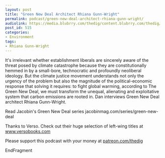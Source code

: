 ```yaml
---
layout: post
title: "Green New Deal Architect Rhiana Gunn-Wright"
permalink: podcast/green-new-deal-architect-rhiana-gunn-wright/
audiolink: https://media.blubrry.com/thedig/content.blubrry.com/thedig/The_Dig_-_EP_185_-_RGW.mp3
post_id: 515
categories: 
- Environment
tags: 
- Rhiana Gunn-Wright
---
```


It's irrelevant whether establishment liberals are sincerely aware of the threat posed by climate catastrophe because they are constitutionally hemmed in by a small-bore, technocratic and profoundly neoliberal ideology. But the climate justice movement understands not only the urgency of the problem but also the magnitude of the political-economic response that solving it requires: to fight global warming, according to The Green New Deal, we must transform the unequal, alienating and exploitative system that carbon emissions are rooted in. Dan interviews Green New Deal architect Rhiana Gunn-Wright.

Read Jacobin's Green New Deal series jacobinmag.com/series/green-new-deal

Thanks to Verso. Check out their huge selection of left-wing titles at www.versobooks.com

Please support this podcast with your money at [patreon.com/thedig](http://www.patreon.com/TheDig) 

EndFragment